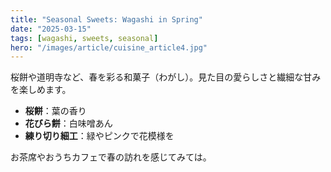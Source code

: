 ```yaml
---
title: "Seasonal Sweets: Wagashi in Spring"
date: "2025-03-15"
tags: [wagashi, sweets, seasonal]
hero: "/images/article/cuisine_article4.jpg"
---
```


桜餅や道明寺など、春を彩る和菓子（わがし）。見た目の愛らしさと繊細な甘みを楽しめます。

- **桜餅**：葉の香り  
- **花びら餅**：白味噌あん  
- **練り切り細工**：緑やピンクで花模様を  

お茶席やおうちカフェで春の訪れを感じてみては。

